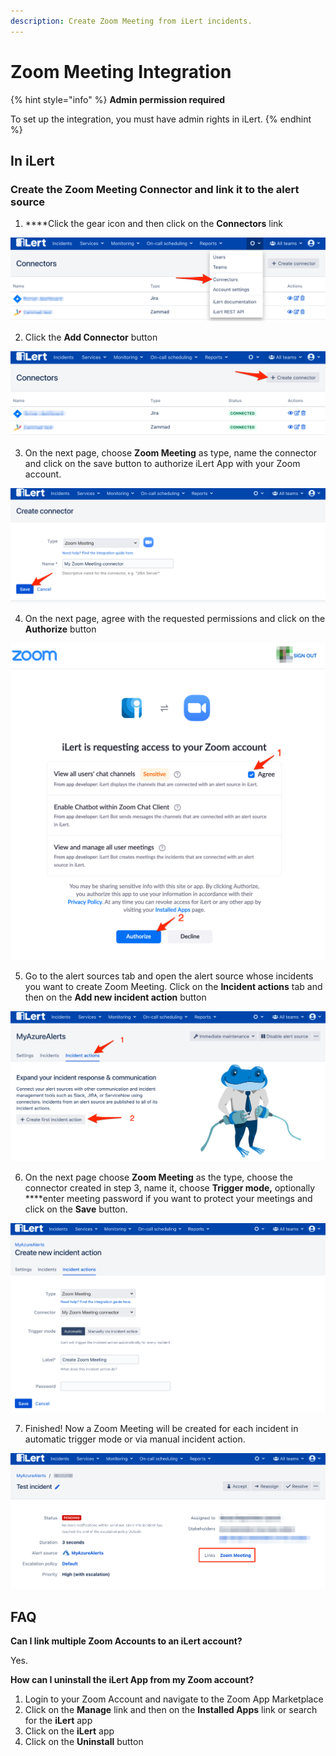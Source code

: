 ```yaml
---
description: Create Zoom Meeting from iLert incidents.
---
```


# Zoom Meeting Integration

{% hint style="info" %}
**Admin permission required**

To set up the integration, you must have admin rights in iLert.
{% endhint %}

## In iLert <a id="create-alarm-source"></a>

### Create the Zoom Meeting Connector and link it to the alert source

1. ****Click the gear icon and then click on the **Connectors** link

![](../../.gitbook/assets/screenshot_16_03_21__15_46.png)

2. Click the **Add Connector** button

![](../../.gitbook/assets/screenshot_16_03_21__15_48.png)

3. On the next page, choose **Zoom Meeting** as type, name the connector and click on the save button to authorize iLert App with your Zoom account.

![](../../.gitbook/assets/screenshot_16_03_21__15_51.png)

4. On the next page, agree with the requested permissions and click on the **Authorize** button

![](../../.gitbook/assets/screenshot_16_03_21__15_53.png)

5. Go to the alert sources tab and open the alert source whose incidents you want to create Zoom Meeting. Click on the **Incident actions** tab and then on the **Add new incident action** button

![](../../.gitbook/assets/screenshot_16_03_21__16_04.png)

6. On the next page choose **Zoom Meeting** as the type, choose the connector created in step 3, name it, choose **Trigger mode,** optionally ****enter meeting password if you want to protect your meetings and click on the **Save** button.

![](../../.gitbook/assets/screenshot_16_03_21__16_06.png)

7. Finished! Now a Zoom Meeting will be created  for each incident in automatic trigger mode or via manual incident action.

![](../../.gitbook/assets/screenshot_16_03_21__16_10.png)

## FAQ <a id="faq"></a>

**Can I link multiple Zoom Accounts to an iLert account?**

Yes.

**How can I uninstall the iLert App from my Zoom account?**

1. Login to your Zoom Account and navigate to the Zoom App Marketplace
2. Click on the **Manage** link and then on the **Installed Apps** link or search for the **iLert** app
3. Click on the **iLert** app
4. Click on the **Uninstall** button



